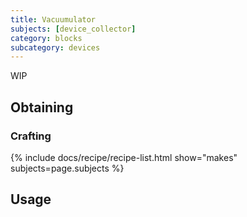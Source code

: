 ```yaml
---
title: Vacuumulator
subjects: [device_collector]
category: blocks
subcategory: devices
---
```


WIP

Obtaining
---------

### Crafting
{% include docs/recipe/recipe-list.html show="makes" subjects=page.subjects %}

Usage
-----
